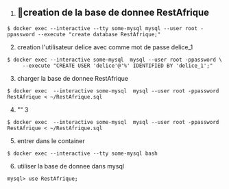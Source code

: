 1. ## 🔎creation de la base de donnee RestAfrique
```
$ docker exec --interactive --tty some-mysql mysql --user root -ppassword --execute "create database RestAfrique;"
```
2. creation l'utilisateur delice avec comme mot de passe delice_1
```
$ docker exec --interactive some-mysql  mysql --user root -ppassword \
     --execute "CREATE USER 'delice'@'%' IDENTIFIED BY 'delice_1';"
```     
3. charger la base de donnee RestAfrique
```
$ docker exec  --interactive some-mysql  mysql --user root -ppassword RestAfrique < ~/RestAfrique.sql
```
4. "" 3
```
$ docker exec  --interactive some-mysql  mysql --user root -ppassword RestAfrique < ~/RestAfrique.sql
```
5. entrer dans le container
```
$ docker exec --interactive --tty some-mysql bash
```
6. utiliser la base de donnee dans mysql
```
mysql> use RestAfrique;
```
